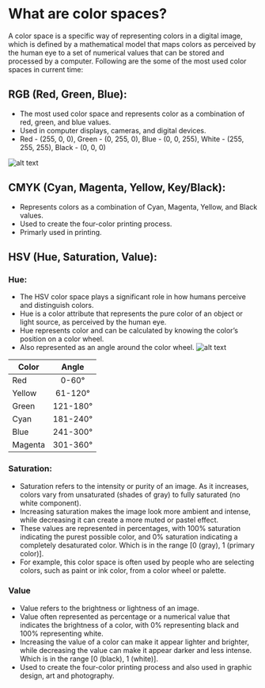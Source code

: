 # What are color spaces?

A color space is a specific way of representing colors in a digital image, which is defined by a mathematical model that maps colors as perceived by the human eye to
a set of numerical values that can be stored and processed by a computer. Following are the some of the most used color spaces in current time:

## RGB (Red, Green, Blue):

  * The most used color space and represents color as a combination of red, green, and blue values.
  * Used in computer displays, cameras, and digital devices.
  * Red - (255, 0, 0), Green - (0, 255, 0), Blue - (0, 0, 255), White - (255, 255, 255), Black - (0, 0, 0)
    
![alt text](https://github.com/ImRoke/Principles-of-Digital-Image-Processing-with-OpenCV-Python/blob/main/DIP-Images/Color%20Spaces.png)


## CMYK (Cyan, Magenta, Yellow, Key/Black):

  * Represents colors as a combination of Cyan, Magenta, Yellow, and Black values.
  * Used to create the four-color printing process.
  * Primarly used in printing.

## HSV (Hue, Saturation, Value):
 
 ### Hue:
 
  * The HSV color space plays a significant role in how humans perceive and distinguish colors. 
  * Hue is a color attribute that represents the pure color of an object or light source, as perceived by the human eye.
  * Hue represents color and can be calculated by knowing the color’s position on a color wheel.
  * Also represented as an angle around the color wheel. 
  ![alt text](https://learn.microsoft.com/en-us/windows/win32/wcs/images/hsvline.png)
 
|  Color  |  Angle   |   
| --------|:--------:| 
| Red     | 0-60°    |
| Yellow  | 61-120°  | 
| Green   | 121-180° |
| Cyan    | 181-240° |
| Blue    | 241-300° |
| Magenta | 301-360° |

  
 ### Saturation:
 
  * Saturation refers to the intensity or purity of an image. As it increases, colors vary from unsaturated (shades of gray) to fully saturated (no white component).
  * Increasing saturation makes the image look more ambient and intense, while decreasing it can create a more muted or pastel effect.
  * These values are represented in percentages, with 100% saturation indicating the purest possible color, and 0% saturation indicating a completely desaturated color. Which is in the range [0 (gray), 1 (primary color)]. 
  * For example, this color space is often used by people who are selecting colors, such as paint or ink color, from a color wheel or palette.

### Value

  * Value refers to the brightness or lightness of an image.
  * Value often represented as percentage or a numerical value that indicates the brightness of a color, with 0% representing black and 100% representing white. 
  * Increasing the value of a color can make it appear lighter and brighter, while decreasing the value can make it appear darker and less intense. Which is in the range [0 (black), 1 (white)].
  * Used to create the four-color printing process and also used in graphic design, art and photography. 
